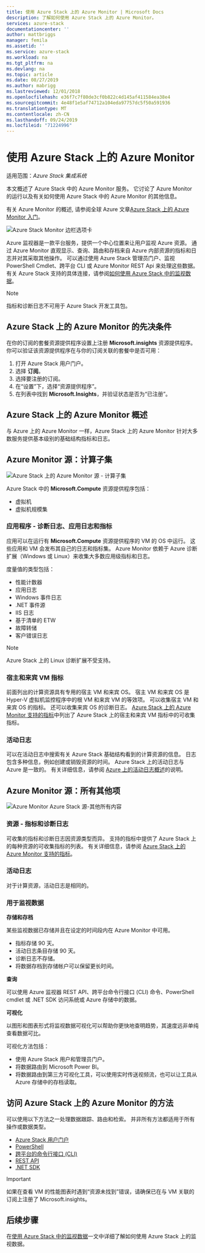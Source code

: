 ```yaml
---
title: 使用 Azure Stack 上的 Azure Monitor | Microsoft Docs
description: 了解如何使用 Azure Stack 上的 Azure Monitor。
services: azure-stack
documentationcenter: ''
author: mattbriggs
manager: femila
ms.assetid: ''
ms.service: azure-stack
ms.workload: na
ms.tgt_pltfrm: na
ms.devlang: na
ms.topic: article
ms.date: 08/27/2019
ms.author: mabrigg
ms.lastreviewed: 12/01/2018
ms.openlocfilehash: e36f7c7f80de3cf0b822c4d145af411584ea38e4
ms.sourcegitcommit: 4e48f1e5af74712a104eda97757dc5f50a591936
ms.translationtype: MT
ms.contentlocale: zh-CN
ms.lasthandoff: 09/24/2019
ms.locfileid: "71224996"
---
```

# <a name="use-azure-monitor-on-azure-stack"></a>使用 Azure Stack 上的 Azure Monitor

适用范围：*Azure Stack 集成系统*

本文概述了 Azure Stack 中的 Azure Monitor 服务。 它讨论了 Azure Monitor 的运行以及有关如何使用 Azure Stack 中的 Azure Monitor 的其他信息。 

有关 Azure Monitor 的概述, 请参阅全球 Azure 文章[Azure Stack 上的 Azure Monitor 入门](https://docs.microsoft.com/azure/monitoring-and-diagnostics/monitoring-get-started)。

![Azure Stack Monitor 边栏选项卡](./media/azure-stack-metrics-azure-data/azs-monitor.png)

Azure 监视器是一款平台服务，提供一个中心位置来让用户监视 Azure 资源。 通过 Azure Monitor 直观显示、查询、路由和存档来自 Azure 内部资源的指标和日志并对其采取其他操作。 可以通过使用 Azure Stack 管理员门户、监视 PowerShell Cmdlet、跨平台 CLI 或 Azure Monitor REST Api 来处理这些数据。 有关 Azure Stack 支持的具体连接，请参阅[如何使用 Azure Stack 中的监视数据](azure-stack-metrics-monitor.md)。

> [!Note]
> 指标和诊断日志不可用于 Azure Stack 开发工具包。

## <a name="prerequisites-for-azure-monitor-on-azure-stack"></a>Azure Stack 上的 Azure Monitor 的先决条件

在你的订阅的套餐资源提供程序设置上注册 **Microsoft.insights** 资源提供程序。 你可以验证该资源提供程序在与你的订阅关联的套餐中是否可用：

1. 打开 Azure Stack 用户门户。
2. 选择 **订阅**。
3. 选择要注册的订阅。
4. 在“设置”下，选择“资源提供程序”。 
5. 在列表中找到 **Microsoft.Insights**，并验证状态是否为“已注册”。

## <a name="overview-of-azure-monitor-on-azure-stack"></a>Azure Stack 上的 Azure Monitor 概述

与 Azure 上的 Azure Monitor 一样，Azure Stack 上的 Azure Monitor 针对大多数服务提供基本级别的基础结构指标和日志。

## <a name="azure-monitor-sources-compute-subset"></a>Azure Monitor 源：计算子集

![Azure Stack 上的 Azure Monitor 源 - 计算子集](media//azure-stack-metrics-azure-data/azs-monitor-computersubset.png)

Azure Stack 中的 **Microsoft.Compute** 资源提供程序包括：
 - 虚拟机 
 - 虚拟机规模集

### <a name="application---diagnostics-logs-app-logs-and-metrics"></a>应用程序 - 诊断日志、应用日志和指标

应用可以在运行有 **Microsoft.Compute** 资源提供程序的 VM 的 OS 中运行。 这些应用和 VM 会发布其自己的日志和指标集。 Azure Monitor 依赖于 Azure 诊断扩展（Windows 或 Linux）来收集大多数应用级指标和日志。

度量值的类型包括：
 - 性能计数器
 - 应用日志
 - Windows 事件日志
 - .NET 事件源
 - IIS 日志
 - 基于清单的 ETW
 - 故障转储
 - 客户错误日志

> [!Note]  
> Azure Stack 上的 Linux 诊断扩展不受支持。

### <a name="host-and-guest-vm-metrics"></a>宿主和来宾 VM 指标

前面列出的计算资源具有专用的宿主 VM 和来宾 OS。 宿主 VM 和来宾 OS 是 Hyper-V 虚拟机监控程序中的根 VM 和来宾 VM 的等效项。 可以收集宿主 VM 和来宾 OS 的指标。 还可以收集来宾 OS 的诊断日志。 [Azure Stack 上的 Azure Monitor 支持的指标](azure-stack-metrics-supported.md)中列出了 Azure Stack 上的宿主和来宾 VM 指标中的可收集指标。 

### <a name="activity-log"></a>活动日志

可以在活动日志中搜索有关 Azure Stack 基础结构看到的计算资源的信息。 日志包含多种信息，例如创建或销毁资源的时间。 Azure Stack 上的活动日志与 Azure 是一致的。 有关详细信息，请参阅 [Azure 上的活动日志概述](https://docs.microsoft.com/azure/monitoring-and-diagnostics/monitoring-overview-activity-logs)的说明。 


## <a name="azure-monitor-sources-everything-else"></a>Azure Monitor 源：所有其他项

![Azure Monitor Azure Stack 源-其他所有内容](media//azure-stack-metrics-azure-data/azs-monitor-othersubset.png)

### <a name="resources---metrics-and-diagnostics-logs"></a>资源 - 指标和诊断日志

可收集的指标和诊断日志因资源类型而异。 支持的指标中提供了 Azure Stack 上的每种资源的可收集指标的列表。 有关详细信息，请参阅 [Azure Stack 上的 Azure Monitor 支持的指标](azure-stack-metrics-supported.md)。

### <a name="activity-log"></a>活动日志

对于计算资源，活动日志是相同的。 

### <a name="uses-for-monitoring-data"></a>用于监视数据

**存储和存档**  

某些监视数据已存储并且在设定的时间段内在 Azure Monitor 中可用。 
 - 指标存储 90 天。 
 - 活动日志条目存储 90 天。 
 - 诊断日志不存储。
 - 将数据存档到存储帐户可以保留更长时间。

**查询**  

可以使用 Azure 监视器 REST API、跨平台命令行接口 (CLI) 命令、PowerShell cmdlet 或 .NET SDK 访问系统或 Azure 存储中的数据。 

**可视化**

以图形和图表形式将监视数据可视化可以帮助你更快地查明趋势，其速度远非单纯查看数据可比。 

可视化方法包括：
 - 使用 Azure Stack 用户和管理员门户。
 - 将数据路由到 Microsoft Power BI。
 - 将数据路由到第三方可视化工具，可以使用实时传送视频流，也可以让工具从 Azure 存储中的存档读取。

## <a name="methods-of-accessing-azure-monitor-on-azure-stack"></a>访问 Azure Stack 上的 Azure Monitor 的方法

可以使用以下方法之一处理数据跟踪、路由和检索。 并非所有方法都适用于所有操作或数据类型。 

 - [Azure Stack 用户门户](azure-stack-use-portal.md)
 - [PowerShell](https://docs.microsoft.com/azure/monitoring-and-diagnostics/insights-powershell-samples)
 - [跨平台的命令行接口 (CLI)](https://docs.microsoft.com/azure/monitoring-and-diagnostics/insights-cli-samples)
 - [REST API](https://docs.microsoft.com/rest/api/monitor)
 - [.NET SDK](https://www.nuget.org/packages/Microsoft.Azure.Management.Monitor)

> [!Important]  
> 如果在查看 VM 的性能图表时遇到“资源未找到”错误，请确保已在与 VM 关联的订阅上注册了 Microsoft.insights。

## <a name="next-steps"></a>后续步骤

在[使用 Azure Stack 中的监视数据](azure-stack-metrics-monitor.md)一文中详细了解如何使用 Azure Stack 上的监视数据。
